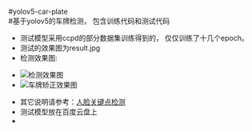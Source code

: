 #yolov5-car-plate  
#基于yolov5的车牌检测， 包含训练代码和测试代码  
+ 测试模型采用ccpd的部分数据集训练得到的， 仅仅训练了十几个epoch。
+ 测试的效果图为result.jpg
+ 检测效果图:
 - ![检测效果图](https://github.com/xialuxi/yolov5-car-plate/blob/master/result.jpg)
 - ![车牌矫正效果图](https://github.com/xialuxi/yolov5-car-plate/blob/master/result_warp.jpg)
+ 其它说明请参考：[人脸关键点检测](https://github.com/xialuxi/yolov5_face_landmark)
+ 测试模型放在百度云盘上
+ 
